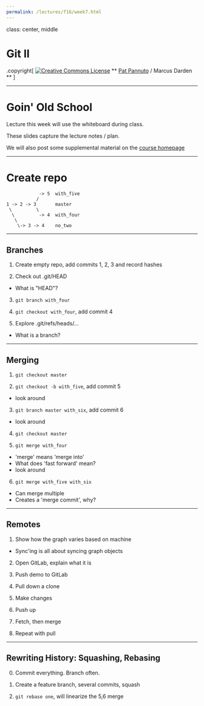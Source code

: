 ```yaml
---
permalink: /lectures/f16/week7.html
---
```


class: center, middle

# Git II

.copyright[
<a rel="license" href="http://creativecommons.org/licenses/by/4.0/"><img alt="Creative Commons License" style="border-width:0" src="https://i.creativecommons.org/l/by/4.0/88x31.png" /></a>
** [Pat Pannuto](http://patpannuto.com) / Marcus Darden **
]


---


# Goin' Old School

Lecture this week will use the whiteboard during class.

These slides capture the lecture notes / plan.

We will also post some supplemental material on the [course homepage](https://c4cs.github.io/#schedule)


---

# Create repo

```
            -> 5  with_five
           /
1 -> 2 -> 3       master
 \         \
  \         -> 4  with_four
   \
    \-> 3 -> 4    no_two
```

---

## Branches

1. Create empty repo, add commits 1, 2, 3 and record hashes

2. Check out .git/HEAD
  - What is "HEAD"?

3. `git branch with_four`

4. `git checkout with_four`, add commit 4

5. Explore .git/refs/heads/...
  - What is a branch?


---


## Merging

1. `git checkout master`

2. `git checkout -b with_five`, add commit 5
  - look around

3. `git branch master with_six`, add commit 6
  - look around

4. `git checkout master`

5. `git merge with_four`
  - 'merge' means 'merge into'
  - What does 'fast forward' mean?
  - look around

6. `git merge with_five with_six`
  - Can merge multiple
  - Creates a 'merge commit', why?


---


## Remotes

1. Show how the graph varies based on machine
  - Sync'ing is all about syncing graph objects

2. Open GitLab, explain what it is

3. Push demo to GitLab

4. Pull down a clone

5. Make changes

6. Push up

7. Fetch, then merge

8. Repeat with pull


---


## Rewriting History: Squashing, Rebasing

0. Commit everything. Branch often.

1. Create a feature branch, several commits, squash

2. `git rebase one`, will linearize the 5,6 merge


